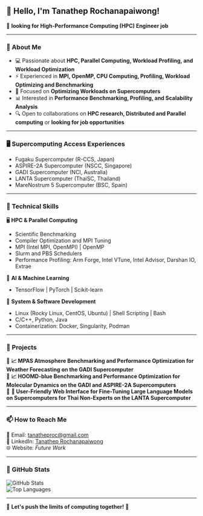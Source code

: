 ## 👋 Hello, I'm Tanathep Rochanapaiwong!

🚀 **looking for High-Performance Computing (HPC) Engineer job**  

---

### 🔧 About Me
- 💻 Passionate about **HPC, Parallel Computing, Workload Profiling, and Workload Optimization**
- ⚡ Experienced in **MPI, OpenMP, CPU Computing, Profiling, Workload Optimizing and Benchmarking**
- 🎯 Focused on **Optimizing Workloads on Supercomputers**
- 📊 Interested in **Performance Benchmarking, Profiling, and Scalability Analysis**
- 🔍 Open to collaborations on **HPC research, Distributed and Parallel computing** or **looking for job opportunities**

---

### 🖥 Supercomputing Access Experiences
- Fugaku Supercomputer (R-CCS, Japan)
- ASPIRE-2A Supercomputer (NSCC, Singapore)
- GADI Supercomputer (NCI, Australia)
- LANTA Supercomputer (ThaiSC, Thailand)
- MareNostrum 5 Supercomputer (BSC, Spain)

---

### 🔨 Technical Skills

🖥 **HPC & Parallel Computing**  
- Scientific Benchmarking
- Compiler Optimization and MPI Tuning
- MPI (Intel MPI, OpenMPI) | OpenMP
- Slurm and PBS Schedulers 
- Performance Profiling: Arm Forge, Intel VTune, Intel Advisor, Darshan IO, Extrae 

🧠 **AI & Machine Learning**  
- TensorFlow | PyTorch | Scikit-learn

🔧 **System & Software Development**  
- Linux (Rocky Linux, CentOS, Ubuntu) | Shell Scripting | Bash  
- C/C++, Python, Java 
- Containerization: Docker, Singularity, Podman

---

### 📌 Projects

🔹 **📈 MPAS Atmosphere Benchmarking and Performance Optimization for Weather Forecasting on the GADI Supercomputer**  
🔹 **📈 HOOMD-blue Benchmarking and Performance Optimization for Molecular Dynamics on the GADI and ASPIRE-2A Supercomputers**  
🔹 **🚌 User-Friendly Web Interface for Fine-Tuning Large Language Models on Supercomputers for Thai Non-Experts on the LANTA Supercomputer**  
  
---

### 📫 How to Reach Me

📧 Email: tanatheproc@gmail.com  
💼 LinkedIn: [Tanathep Rochanapaiwong](https://www.linkedin.com/in/tanathep-rochanapaiwong-6107a6268)  
🌐 Website: *Future Work*

---

### 🎯 GitHub Stats

![GitHub Stats](https://github-readme-stats.vercel.app/api?username=TanathepR&show_icons=true&theme=radical)  
![Top Languages](https://github-readme-stats.vercel.app/api/top-langs/?username=TanathepR&layout=pie&theme=radical)  

---

🌟 **Let's push the limits of computing together!** 🚀
